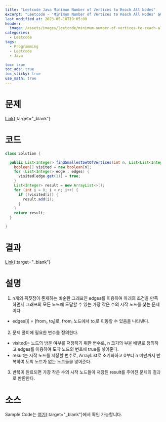 ```yaml
---
title: "Leetcode Java Minimum Number of Vertices to Reach All Nodes"
excerpt: "Leetcode - 'Minimum Number of Vertices to Reach All Nodes' 문제 Java 풀이"
last_modified_at: 2023-05-18T19:05:00
header:
  image: /assets/images/leetcode/minimum-number-of-vertices-to-reach-all-nodes.png
categories:
  - Leetcode
tags:
  - Programming
  - Leetcode
  - Java

toc: true
toc_ads: true
toc_sticky: true
use_math: true
---
```

# 문제
[Link](https://leetcode.com/problems/minimum-number-of-vertices-to-reach-all-nodes){:target="_blank"}

# 코드
```java
class Solution {

  public List<Integer> findSmallestSetOfVertices(int n, List<List<Integer>> edges) {
    boolean[] visited = new boolean[n];
    for (List<Integer> edge : edges) {
      visited[edge.get(1)] = true;
    }
    List<Integer> result = new ArrayList<>();
    for (int i = 0; i < n; i++) {
      if (!visited[i]) {
        result.add(i);
      }
    }
    return result;
  }

}
```

# 결과
[Link](https://leetcode.com/problems/minimum-number-of-vertices-to-reach-all-nodes/submissions/952635654/){:target="_blank"}

# 설명
1. n개의 꼭짓점이 존재하는 비순환 그래프인 edges를 이용하여 아래의 조건을 만족하면서 그래프의 모든 노드에 도달할 수 있는 가장 작은 수의 시작 노드를 찾는 문제이다.
- edges[i] = [from<sub>i</sub>, to<sub>i</sub>]로, from<sub>i</sub> 노드에서 to<sub>i</sub>로 이동할 수 있음을 나타낸다.

2. 문제 풀이에 필요한 변수를 정의한다.
- visited는 노드의 방문 여부를 저장하기 위한 변수로, n 크기의 부울 배열로 정의하고 edges를 이용하여 도착 노드의 번호에 true를 넣어준다.
- result는 시작 노드를 저장할 변수로, ArrayList로 초기화하고 0부터 n 미만까지 반복하여 도착 노드가 없는 노드들을 넣어준다.

3. 반복이 완료되면 가장 작은 수의 시작 노드들이 저장된 result를 주어진 문제의 결과로 반환한다.

# 소스
Sample Code는 [여기](https://github.com/GracefulSoul/leetcode/blob/master/src/main/java/gracefulsoul/problems/MinimumNumberOfVerticesToReachAllNodes.java){:target="_blank"}에서 확인 가능합니다.